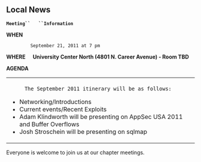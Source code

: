 ## Local News

**`Meeting``   ``Information`**

<h3 style="color:#006a99;display:none;">

Our guest speaker will be Adam Klindworth

</h3>

<b>WHEN</b>


`         September 21, 2011 at 7 pm`



<b>WHERE</b>
    <b>University Center North (4801 N. Career Avenue) - Room TBD</b>

<b>AGENDA</b>

<table border="0" width="100%">

<tr>

<td width="15%">

`     The September 2011 itinerary will be as follows:`
`     `

  - Networking/Introductions
  - Current events/Recent Exploits
  - Adam Klindworth will be presenting on AppSec USA 2011 and Buffer
    Overflows
  - Josh Stroschein will be presenting on sqlmap

</td>

</tr>

</table>

Everyone is welcome to join us at our chapter meetings.